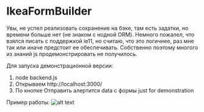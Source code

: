 # IkeaFormBuilder

Увы, не успел реализовать сохранение на бэке, там есть задатки, но времени больше нет (не знаком с нодной ORM).
Немного пожалел, что взялся писать с поддержкой ie11, но считаю, что это логичнее, раз мне так или иначе предстоит ее обеспечивать. Собственно поэтому многого из знаний js продемонстрировать не получилось.

Для запуска демонстрационной версии:
1. node backend.js
2. Открываем http://localhost:3000/
3. По кнопке Отправить алертится data с формы just for demonstration

Пример работы:
![alt text](https://pp.userapi.com/c845524/v845524561/1dd25f/kBwVqsSpCxU.jpg)
